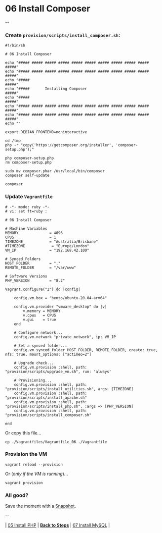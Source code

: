 # 06 Install Composer

--

### Create `provision/scripts/install_composer.sh`:

```
#!/bin/sh

# 06 Install Composer

echo "##### ##### ##### ##### ##### ##### ##### ##### ##### ##### #####"
echo "##### ##### ##### ##### ##### ##### ##### ##### ##### ##### #####"
echo "#####                                                       #####"
echo "#####       Installing Composer                             #####"
echo "#####                                                       #####"
echo "##### ##### ##### ##### ##### ##### ##### ##### ##### ##### #####"
echo "##### ##### ##### ##### ##### ##### ##### ##### ##### ##### #####"
echo ""

export DEBIAN_FRONTEND=noninteractive

cd /tmp
php -r "copy('https://getcomposer.org/installer', 'composer-setup.php');"

php composer-setup.php
rm composer-setup.php

sudo mv composer.phar /usr/local/bin/composer
composer self-update

composer
```

### Update `Vagrantfile`

```
# -*- mode: ruby -*-
# vi: set ft=ruby :

# 06 Install Composer

# Machine Variables
MEMORY              = 4096
CPUS                = 1
TIMEZONE            = "Australia/Brisbane"
#TIMEZONE            = "Europe/London"
VM_IP               = "192.168.42.100"

# Synced Folders
HOST_FOLDER         = "."
REMOTE_FOLDER       = "/var/www"

# Software Versions
PHP_VERSION         = "8.2"

Vagrant.configure("2") do |config|

	config.vm.box = "bento/ubuntu-20.04-arm64"

	config.vm.provider "vmware_desktop" do |v|
		v.memory = MEMORY
		v.cpus   = CPUS
		v.gui    = true
	end

	# Configure network...
	config.vm.network "private_network", ip: VM_IP

	# Set a synced folder...
	config.vm.synced_folder HOST_FOLDER, REMOTE_FOLDER, create: true, nfs: true, mount_options: ["actimeo=2"]

	# Upgrade check...
	config.vm.provision :shell, path: "provision/scripts/upgrade_vm.sh", run: 'always'

	# Provisioning...
	config.vm.provision :shell, path: "provision/scripts/install_utilities.sh", args: [TIMEZONE]
	config.vm.provision :shell, path: "provision/scripts/install_apache.sh"
	config.vm.provision :shell, path: "provision/scripts/install_php.sh", :args => [PHP_VERSION]
	config.vm.provision :shell, path: "provision/scripts/install_composer.sh"

end
```

Or copy this file...

```
cp ./Vagrantfiles/Vagrantfile_06 ./Vagrantfile
```

### Provision the VM

```
vagrant reload --provision
```

Or (*only if the VM is running*)...

```
vagrant provision
```

### All good?

Save the moment with a [Snapshot](./Snapshots.md).

--

| [05 Install PHP](./05_Install_PHP.md)
| [**Back to Steps**](../README.md)
| [07 Install MySQL](./07_Install_MySQL.md)
|
